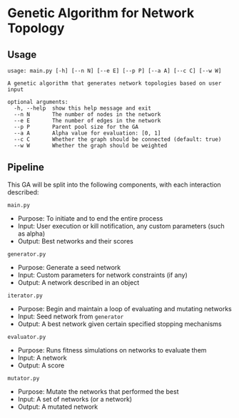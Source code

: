 # Genetic Algorithm for Network Topology

## Usage

```
usage: main.py [-h] [--n N] [--e E] [--p P] [--a A] [--c C] [--w W]

A genetic algorithm that generates network topologies based on user input

optional arguments:
  -h, --help  show this help message and exit
  --n N       The number of nodes in the network
  --e E       The number of edges in the network
  --p P       Parent pool size for the GA
  --a A       Alpha value for evaluation: [0, 1]
  --c C       Whether the graph should be connected (default: true)
  --w W       Whether the graph should be weighted
```

## Pipeline

This GA will be split into the following components, with each interaction described:

`main.py`
  - Purpose: To initiate and to end the entire process
  - Input: User execution or kill notification, any custom parameters (such as alpha)
  - Output: Best networks and their scores

`generator.py`
  - Purpose: Generate a seed network
  - Input: Custom parameters for network constraints (if any)
  - Output: A network described in an object

`iterator.py`
  - Purpose: Begin and maintain a loop of evaluating and mutating networks
  - Input: Seed network from `generator`
  - Output: A best network given certain specified stopping mechanisms

`evaluator.py`
  - Purpose: Runs fitness simulations on networks to evaluate them
  - Input: A network
  - Output: A score

`mutator.py`
  - Purpose: Mutate the networks that performed the best
  - Input: A set of networks (or a network)
  - Output: A mutated network
